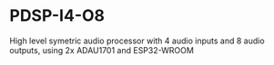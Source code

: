 # PDSP-I4-O8
High level symetric audio processor with 4 audio inputs and 8 audio outputs, using 2x ADAU1701 and ESP32-WROOM
